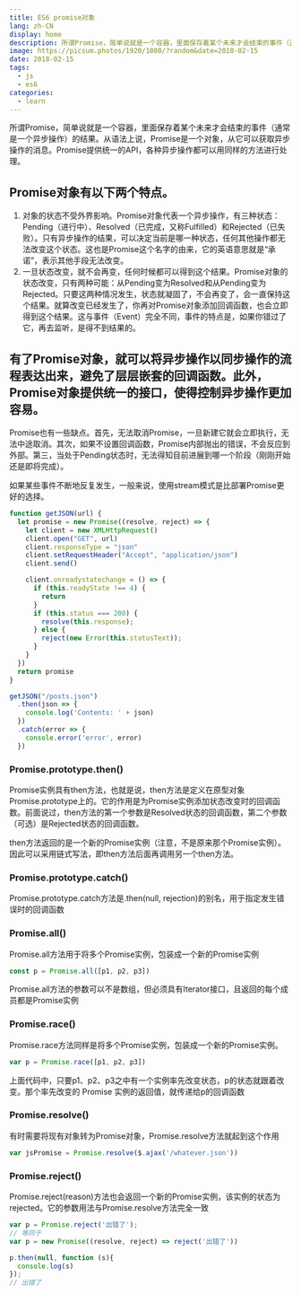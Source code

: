 ```yaml
---
title: ES6 promise对象
lang: zh-CN
display: home
description: 所谓Promise，简单说就是一个容器，里面保存着某个未来才会结束的事件（通常是一个异步操作）的结果。从语法上说，Promise是一个对象，从它可以获取异步操作的消息。Promise提供统一的API，各种异步操作都可以用同样的方法进行处理
image: https://picsum.photos/1920/1080/?random&date=2018-02-15
date: 2018-02-15
tags:
  - js
  - es6
categories:
  - learn
--- 
```


所谓Promise，简单说就是一个容器，里面保存着某个未来才会结束的事件（通常是一个异步操作）的结果。从语法上说，Promise是一个对象，从它可以获取异步操作的消息。Promise提供统一的API，各种异步操作都可以用同样的方法进行处理。

<!-- more -->

## Promise对象有以下两个特点。

1. 对象的状态不受外界影响。Promise对象代表一个异步操作，有三种状态：Pending（进行中）、Resolved（已完成，又称Fulfilled）和Rejected（已失败）。只有异步操作的结果，可以决定当前是哪一种状态，任何其他操作都无法改变这个状态。这也是Promise这个名字的由来，它的英语意思就是“承诺”，表示其他手段无法改变。
2. 一旦状态改变，就不会再变，任何时候都可以得到这个结果。Promise对象的状态改变，只有两种可能：从Pending变为Resolved和从Pending变为Rejected。只要这两种情况发生，状态就凝固了，不会再变了，会一直保持这个结果。就算改变已经发生了，你再对Promise对象添加回调函数，也会立即得到这个结果。这与事件（Event）完全不同，事件的特点是，如果你错过了它，再去监听，是得不到结果的。

## 有了Promise对象，就可以将异步操作以同步操作的流程表达出来，避免了层层嵌套的回调函数。此外，Promise对象提供统一的接口，使得控制异步操作更加容易。

Promise也有一些缺点。首先，无法取消Promise，一旦新建它就会立即执行，无法中途取消。其次，如果不设置回调函数，Promise内部抛出的错误，不会反应到外部。第三，当处于Pending状态时，无法得知目前进展到哪一个阶段（刚刚开始还是即将完成）。

如果某些事件不断地反复发生，一般来说，使用stream模式是比部署Promise更好的选择。

``` js
function getJSON(url) {
  let promise = new Promise((resolve, reject) => {
    let client = new XMLHttpRequest()
    client.open("GET", url)
    client.responseType = "json"
    client.setRequestHeader("Accept", "application/json")
    client.send()

    client.onreadystatechange = () => {
      if (this.readyState !== 4) {
        return
      }
      if (this.status === 200) {
        resolve(this.response);
      } else {
        reject(new Error(this.statusText));
      }
    }
  })
  return promise
}

getJSON("/posts.json")
  .then(json => {
    console.log('Contents: ' + json)
  })
  .catch(error => {
    console.error('error', error)
  })
```

### Promise.prototype.then()

Promise实例具有then方法，也就是说，then方法是定义在原型对象Promise.prototype上的。它的作用是为Promise实例添加状态改变时的回调函数。前面说过，then方法的第一个参数是Resolved状态的回调函数，第二个参数（可选）是Rejected状态的回调函数。

then方法返回的是一个新的Promise实例（注意，不是原来那个Promise实例）。因此可以采用链式写法，即then方法后面再调用另一个then方法。

### Promise.prototype.catch()

Promise.prototype.catch方法是.then(null, rejection)的别名，用于指定发生错误时的回调函数

### Promise.all()

Promise.all方法用于将多个Promise实例，包装成一个新的Promise实例

``` js
const p = Promise.all([p1, p2, p3])
```

Promise.all方法的参数可以不是数组，但必须具有Iterator接口，且返回的每个成员都是Promise实例

### Promise.race()

Promise.race方法同样是将多个Promise实例，包装成一个新的Promise实例。

``` js
var p = Promise.race([p1, p2, p3])
```

上面代码中，只要p1、p2、p3之中有一个实例率先改变状态，p的状态就跟着改变。那个率先改变的 Promise 实例的返回值，就传递给p的回调函数

### Promise.resolve()

有时需要将现有对象转为Promise对象，Promise.resolve方法就起到这个作用

``` js
var jsPromise = Promise.resolve($.ajax('/whatever.json'))
```

### Promise.reject()

Promise.reject(reason)方法也会返回一个新的Promise实例，该实例的状态为rejected。它的参数用法与Promise.resolve方法完全一致

``` js
var p = Promise.reject('出错了');
// 等同于
var p = new Promise((resolve, reject) => reject('出错了'))

p.then(null, function (s){
  console.log(s)
});
// 出错了
```